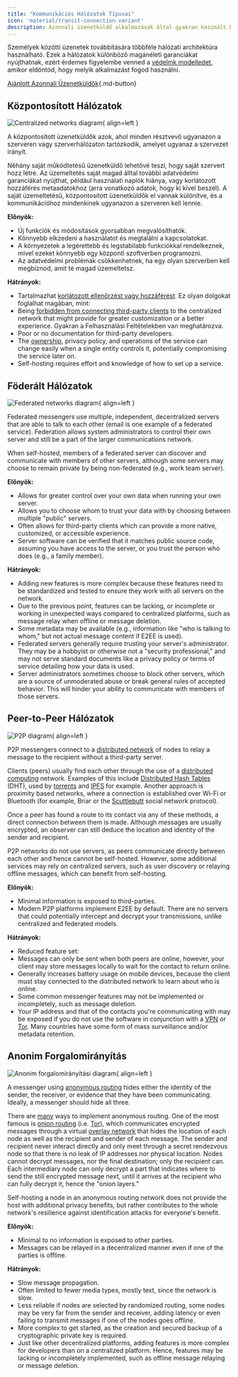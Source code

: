 ```yaml
---
title: "Kommunikációs Hálózatok Típusai"
icon: 'material/transit-connection-variant'
description: Azonnali üzenetküldő alkalmazások által gyakran használt különböző hálózati architektúrák áttekintése.
---
```


Személyek közötti üzenetek továbbítására többféle hálózati architektúra használható. Ezek a hálózatok különböző magánéleti garanciákat nyújthatnak, ezért érdemes figyelembe venned a [védelmk modelledet](../basics/threat-modeling.md), amikor eldöntöd, hogy melyik alkalmazást fogod használni.

[Ajánlott Azonnali Üzenetküldők](../real-time-communication.md ""){.md-button}

## Központosított Hálózatok

![Centralized networks diagram](../assets/img/layout/network-centralized.svg){ align=left }

A központosított üzenetküldők azok, ahol minden résztvevő ugyanazon a szerveren vagy szerverhálózaton tartózkodik, amelyet ugyanaz a szervezet irányít.

Néhány saját működtetésű üzenetküldő lehetővé teszi, hogy saját szervert hozz létre. Az üzemeltetés saját magad álltal további adatvédelmi garanciákat nyújthat, például használati naplók hiánya, vagy korlátozott hozzáférés metaadatokhoz (arra vonatkozó adatok, hogy ki kivel beszél). A saját üzemeltetésű, központosított üzenetküldők el vannak különítve, és a kommunikációhoz mindenkinek ugyanazon a szerveren kell lennie.

**Előnyök:**

- Új funkciók és módosítások gyorsabban megvalósíthatók.
- Könnyebb elkzedeni a használatot és megtalálni a kapcsolatokat.
- A környezetek a legérettebb és legstabilabb funkciókkal rendelkeznek, mivel ezeket könnyebb egy központi szoftverben programozni.
- Az adatvédelmi problémák csökkenhetnek, ha egy olyan szerverben kell megbíznod, amit te magad üzemeltetsz.

**Hátrányok:**

- Tartalmazhat [korlátozott ellenőrzést vagy hozzáférést](https://drewdevault.com/2018/08/08/Signal.html). Ez olyan dolgokat foglalhat magában, mint:
- Being [forbidden from connecting third-party clients](https://github.com/LibreSignal/LibreSignal/issues/37#issuecomment-217211165) to the centralized network that might provide for greater customization or a better experience. Gyakran a Felhasználási Feltételekben van meghatározva.
- Poor or no documentation for third-party developers.
- The [ownership](https://web.archive.org/web/20210729191953/https://blog.privacytools.io/delisting-wire), privacy policy, and operations of the service can change easily when a single entity controls it, potentially compromising the service later on.
- Self-hosting requires effort and knowledge of how to set up a service.

## Föderált Hálózatok

![Federated networks diagram](../assets/img/layout/network-decentralized.svg){ align=left }

Federated messengers use multiple, independent, decentralized servers that are able to talk to each other (email is one example of a federated service). Federation allows system administrators to control their own server and still be a part of the larger communications network.

When self-hosted, members of a federated server can discover and communicate with members of other servers, although some servers may choose to remain private by being non-federated (e.g., work team server).

**Előnyök:**

- Allows for greater control over your own data when running your own server.
- Allows you to choose whom to trust your data with by choosing between multiple "public" servers.
- Often allows for third-party clients which can provide a more native, customized, or accessible experience.
- Server software can be verified that it matches public source code, assuming you have access to the server, or you trust the person who does (e.g., a family member).

**Hátrányok:**

- Adding new features is more complex because these features need to be standardized and tested to ensure they work with all servers on the network.
- Due to the previous point, features can be lacking, or incomplete or working in unexpected ways compared to centralized platforms, such as message relay when offline or message deletion.
- Some metadata may be available (e.g., information like "who is talking to whom," but not actual message content if E2EE is used).
- Federated servers generally require trusting your server's administrator. They may be a hobbyist or otherwise not a "security professional," and may not serve standard documents like a privacy policy or terms of service detailing how your data is used.
- Server administrators sometimes choose to block other servers, which are a source of unmoderated abuse or break general rules of accepted behavior. This will hinder your ability to communicate with members of those servers.

## Peer-to-Peer Hálózatok

![P2P diagram](../assets/img/layout/network-distributed.svg){ align=left }

P2P messengers connect to a [distributed network](https://en.wikipedia.org/wiki/Distributed_networking) of nodes to relay a message to the recipient without a third-party server.

Clients (peers) usually find each other through the use of a [distributed computing](https://en.wikipedia.org/wiki/Distributed_computing) network. Examples of this include [Distributed Hash Tables](https://en.wikipedia.org/wiki/Distributed_hash_table) (DHT), used by [torrents](https://en.wikipedia.org/wiki/BitTorrent_(protocol)) and [IPFS](https://en.wikipedia.org/wiki/InterPlanetary_File_System) for example. Another approach is proximity based networks, where a connection is established over Wi-Fi or Bluetooth (for example, Briar or the [Scuttlebutt](https://scuttlebutt.nz) social network protocol).

Once a peer has found a route to its contact via any of these methods, a direct connection between them is made. Although messages are usually encrypted, an observer can still deduce the location and identity of the sender and recipient.

P2P networks do not use servers, as peers communicate directly between each other and hence cannot be self-hosted. However, some additional services may rely on centralized servers, such as user discovery or relaying offline messages, which can benefit from self-hosting.

**Előnyök:**

- Minimal information is exposed to third-parties.
- Modern P2P platforms implement E2EE by default. There are no servers that could potentially intercept and decrypt your transmissions, unlike centralized and federated models.

**Hátrányok:**

- Reduced feature set:
- Messages can only be sent when both peers are online, however, your client may store messages locally to wait for the contact to return online.
- Generally increases battery usage on mobile devices, because the client must stay connected to the distributed network to learn about who is online.
- Some common messenger features may not be implemented or incompletely, such as message deletion.
- Your IP address and that of the contacts you're communicating with may be exposed if you do not use the software in conjunction with a [VPN](../vpn.md) or [Tor](../tor.md). Many countries have some form of mass surveillance and/or metadata retention.

## Anonim Forgalomirányítás

![Anonim forgalomirányítási diagram](../assets/img/layout/network-anonymous-routing.svg){ align=left }

A messenger using [anonymous routing](https://doi.org/10.1007/978-1-4419-5906-5_628) hides either the identity of the sender, the receiver, or evidence that they have been communicating. Ideally, a messenger should hide all three.

There are [many](https://doi.org/10.1145/3182658) ways to implement anonymous routing. One of the most famous is [onion routing](https://en.wikipedia.org/wiki/Onion_routing) (i.e. [Tor](tor-overview.md)), which communicates encrypted messages through a virtual [overlay network](https://en.wikipedia.org/wiki/Overlay_network) that hides the location of each node as well as the recipient and sender of each message. The sender and recipient never interact directly and only meet through a secret rendezvous node so that there is no leak of IP addresses nor physical location. Nodes cannot decrypt messages, nor the final destination; only the recipient can. Each intermediary node can only decrypt a part that indicates where to send the still encrypted message next, until it arrives at the recipient who can fully decrypt it, hence the "onion layers."

Self-hosting a node in an anonymous routing network does not provide the host with additional privacy benefits, but rather contributes to the whole network's resilience against identification attacks for everyone's benefit.

**Előnyök:**

- Minimal to no information is exposed to other parties.
- Messages can be relayed in a decentralized manner even if one of the parties is offline.

**Hátrányok:**

- Slow message propagation.
- Often limited to fewer media types, mostly text, since the network is slow.
- Less reliable if nodes are selected by randomized routing, some nodes may be very far from the sender and receiver, adding latency or even failing to transmit messages if one of the nodes goes offline.
- More complex to get started, as the creation and secured backup of a cryptographic private key is required.
- Just like other decentralized platforms, adding features is more complex for developers than on a centralized platform. Hence, features may be lacking or incompletely implemented, such as offline message relaying or message deletion.

